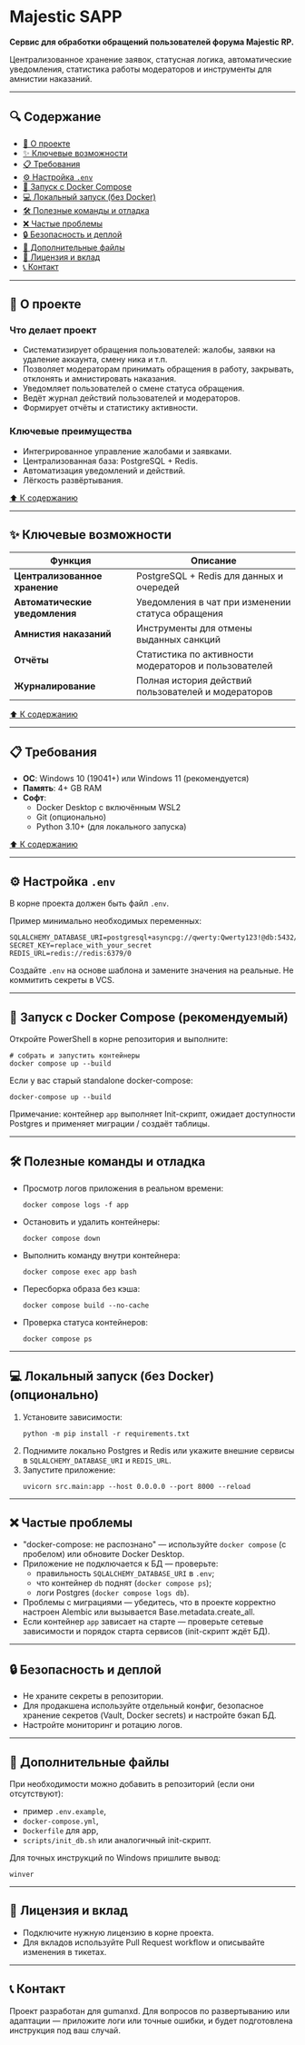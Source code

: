 # Majestic SAPP

**Сервис для обработки обращений пользователей форума Majestic RP.**

Централизованное хранение заявок, статусная логика, автоматические уведомления, статистика работы модераторов и инструменты для амнистии наказаний.

---

## 🔍 Содержание

- [🚀 О проекте](#-о-проекте)
- [✨ Ключевые возможности](#-ключевые-возможности)
- [📋 Требования](#-требования)
- [⚙️ Настройка `.env`](#-настройка-env)
- [🐳 Запуск с Docker Compose](#-запуск-с-docker-compose)
- [💻 Локальный запуск (без Docker)](#-локальный-запуск-без-docker)
- [🛠️ Полезные команды и отладка](#-полезные-команды-и-отладка)
- [❌ Частые проблемы](#-частые-проблемы)
- [🔒 Безопасность и деплой](#-безопасность-и-деплой)
- [📂 Дополнительные файлы](#-дополнительные-файлы)
- [📜 Лицензия и вклад](#-лицензия-и-вклад)
- [📞 Контакт](#-контакт)

---

## 🚀 О проекте

### Что делает проект

- Систематизирует обращения пользователей: жалобы, заявки на удаление аккаунта, смену ника и т.п.
- Позволяет модераторам принимать обращения в работу, закрывать, отклонять и амнистировать наказания.
- Уведомляет пользователей о смене статуса обращения.
- Ведёт журнал действий пользователей и модераторов.
- Формирует отчёты и статистику активности.

### Ключевые преимущества

- Интегрированное управление жалобами и заявками.
- Централизованная база: PostgreSQL + Redis.
- Автоматизация уведомлений и действий.
- Лёгкость развёртывания.

[⬆️ К содержанию](#-содержание)

---

## ✨ Ключевые возможности

| Функция                     | Описание                                                                 |
|-----------------------------|--------------------------------------------------------------------------|
| **Централизованное хранение** | PostgreSQL + Redis для данных и очередей                                |
| **Автоматические уведомления** | Уведомления в чат при изменении статуса обращения                      |
| **Амнистия наказаний**      | Инструменты для отмены выданных санкций                                 |
| **Отчёты**                  | Статистика по активности модераторов и пользователей                    |
| **Журналирование**          | Полная история действий пользователей и модераторов                     |

[⬆️ К содержанию](#-содержание)

---

## 📋 Требования

- **ОС**: Windows 10 (19041+) или Windows 11 (рекомендуется)
- **Память**: 4+ GB RAM
- **Софт**:
  - Docker Desktop с включённым WSL2
  - Git (опционально)
  - Python 3.10+ (для локального запуска)

[⬆️ К содержанию](#-содержание)

---

## ⚙️ Настройка `.env`

В корне проекта должен быть файл `.env`.

Пример минимально необходимых переменных:

```
SQLALCHEMY_DATABASE_URI=postgresql+asyncpg://qwerty:Qwerty123!@db:5432/majestic_sapp
SECRET_KEY=replace_with_your_secret
REDIS_URL=redis://redis:6379/0
```

Создайте `.env` на основе шаблона и замените значения на реальные. Не коммитить секреты в VCS.

---

## 🐳 Запуск с Docker Compose (рекомендуемый)

Откройте PowerShell в корне репозитория и выполните:

```
# собрать и запустить контейнеры
docker compose up --build
```

Если у вас старый standalone docker-compose:

```
docker-compose up --build
```

Примечание: контейнер `app` выполняет Init-скрипт, ожидает доступности Postgres и применяет миграции / создаёт таблицы.

---

## 🛠️ Полезные команды и отладка

- Просмотр логов приложения в реальном времени:
  ```
  docker compose logs -f app
  ```
- Остановить и удалить контейнеры:
  ```
  docker compose down
  ```
- Выполнить команду внутри контейнера:
  ```
  docker compose exec app bash
  ```
- Пересборка образа без кэша:
  ```
  docker compose build --no-cache
  ```
- Проверка статуса контейнеров:
  ```
  docker compose ps
  ```

---

## 💻 Локальный запуск (без Docker) (опционально)

1. Установите зависимости:
   ```
   python -m pip install -r requirements.txt
   ```
2. Поднимите локально Postgres и Redis или укажите внешние сервисы в `SQLALCHEMY_DATABASE_URI` и `REDIS_URL`.
3. Запустите приложение:
   ```
   uvicorn src.main:app --host 0.0.0.0 --port 8000 --reload
   ```

---

## ❌ Частые проблемы

- "docker-compose: не распознано" — используйте `docker compose` (с пробелом) или обновите Docker Desktop.
- Приложение не подключается к БД — проверьте:
  - правильность `SQLALCHEMY_DATABASE_URI` в `.env`;
  - что контейнер `db` поднят (`docker compose ps`);
  - логи Postgres (`docker compose logs db`).
- Проблемы с миграциями — убедитесь, что в проекте корректно настроен Alembic или вызывается Base.metadata.create_all.
- Если контейнер `app` зависает на старте — проверьте сетевые зависимости и порядок старта сервисов (init-скрипт ждёт БД).

---

## 🔒 Безопасность и деплой

- Не храните секреты в репозитории.
- Для продакшена используйте отдельный конфиг, безопасное хранение секретов (Vault, Docker secrets) и настройте бэкап БД.
- Настройте мониторинг и ротацию логов.

---

## 📂 Дополнительные файлы

При необходимости можно добавить в репозиторий (если они отсутствуют):

- пример `.env.example`,
- `docker-compose.yml`,
- `Dockerfile` для app,
- `scripts/init_db.sh` или аналогичный init-скрипт.

Для точных инструкций по Windows пришлите вывод:

```
winver
```

---

## 📜 Лицензия и вклад

- Подключите нужную лицензию в корне проекта.
- Для вкладов используйте Pull Request workflow и описывайте изменения в тикетах.

---

## 📞 Контакт

Проект разработан для gumanxd. Для вопросов по развертыванию или адаптации — приложите логи или точные ошибки, и будет подготовлена инструкция под ваш случай.